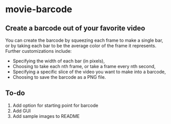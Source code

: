 # movie-barcode

## Create a barcode out of your favorite video

You can create the barcode by squeezing each frame to make a single bar, or by taking each bar to be the average color of the frame it represents.
Further customizations include:
* Specifying the width of each bar (in pixels),
* Choosing to take each nth frame, or take a frame every nth second,
* Specifying a specific slice of the video you want to make into a barcode,
* Choosing to save the barcode as a PNG file.


## To-do
1. Add option for starting point for barcode
2. Add GUI
3. Add sample images to README
